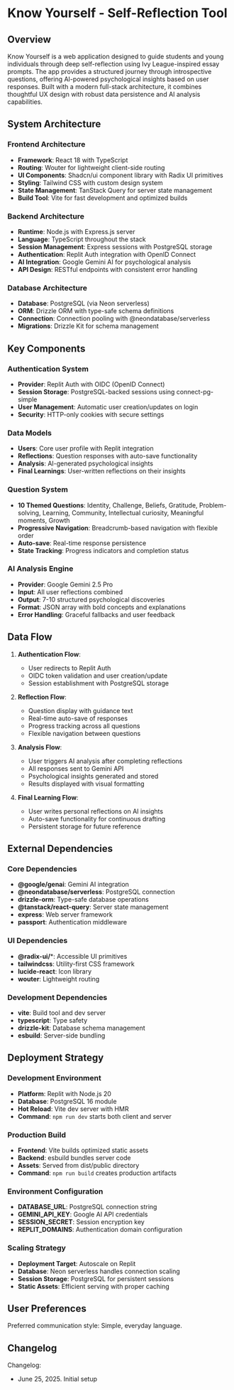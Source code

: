 # Know Yourself - Self-Reflection Tool

## Overview

Know Yourself is a web application designed to guide students and young individuals through deep self-reflection using Ivy League-inspired essay prompts. The app provides a structured journey through introspective questions, offering AI-powered psychological insights based on user responses. Built with a modern full-stack architecture, it combines thoughtful UX design with robust data persistence and AI analysis capabilities.

## System Architecture

### Frontend Architecture
- **Framework**: React 18 with TypeScript
- **Routing**: Wouter for lightweight client-side routing
- **UI Components**: Shadcn/ui component library with Radix UI primitives
- **Styling**: Tailwind CSS with custom design system
- **State Management**: TanStack Query for server state management
- **Build Tool**: Vite for fast development and optimized builds

### Backend Architecture
- **Runtime**: Node.js with Express.js server
- **Language**: TypeScript throughout the stack
- **Session Management**: Express sessions with PostgreSQL storage
- **Authentication**: Replit Auth integration with OpenID Connect
- **AI Integration**: Google Gemini AI for psychological analysis
- **API Design**: RESTful endpoints with consistent error handling

### Database Architecture
- **Database**: PostgreSQL (via Neon serverless)
- **ORM**: Drizzle ORM with type-safe schema definitions
- **Connection**: Connection pooling with @neondatabase/serverless
- **Migrations**: Drizzle Kit for schema management

## Key Components

### Authentication System
- **Provider**: Replit Auth with OIDC (OpenID Connect)
- **Session Storage**: PostgreSQL-backed sessions using connect-pg-simple
- **User Management**: Automatic user creation/updates on login
- **Security**: HTTP-only cookies with secure settings

### Data Models
- **Users**: Core user profile with Replit integration
- **Reflections**: Question responses with auto-save functionality
- **Analysis**: AI-generated psychological insights
- **Final Learnings**: User-written reflections on their insights

### Question System
- **10 Themed Questions**: Identity, Challenge, Beliefs, Gratitude, Problem-solving, Learning, Community, Intellectual curiosity, Meaningful moments, Growth
- **Progressive Navigation**: Breadcrumb-based navigation with flexible order
- **Auto-save**: Real-time response persistence
- **State Tracking**: Progress indicators and completion status

### AI Analysis Engine
- **Provider**: Google Gemini 2.5 Pro
- **Input**: All user reflections combined
- **Output**: 7-10 structured psychological discoveries
- **Format**: JSON array with bold concepts and explanations
- **Error Handling**: Graceful fallbacks and user feedback

## Data Flow

1. **Authentication Flow**:
   - User redirects to Replit Auth
   - OIDC token validation and user creation/update
   - Session establishment with PostgreSQL storage

2. **Reflection Flow**:
   - Question display with guidance text
   - Real-time auto-save of responses
   - Progress tracking across all questions
   - Flexible navigation between questions

3. **Analysis Flow**:
   - User triggers AI analysis after completing reflections
   - All responses sent to Gemini API
   - Psychological insights generated and stored
   - Results displayed with visual formatting

4. **Final Learning Flow**:
   - User writes personal reflections on AI insights
   - Auto-save functionality for continuous drafting
   - Persistent storage for future reference

## External Dependencies

### Core Dependencies
- **@google/genai**: Gemini AI integration
- **@neondatabase/serverless**: PostgreSQL connection
- **drizzle-orm**: Type-safe database operations
- **@tanstack/react-query**: Server state management
- **express**: Web server framework
- **passport**: Authentication middleware

### UI Dependencies
- **@radix-ui/***: Accessible UI primitives
- **tailwindcss**: Utility-first CSS framework
- **lucide-react**: Icon library
- **wouter**: Lightweight routing

### Development Dependencies
- **vite**: Build tool and dev server
- **typescript**: Type safety
- **drizzle-kit**: Database schema management
- **esbuild**: Server-side bundling

## Deployment Strategy

### Development Environment
- **Platform**: Replit with Node.js 20
- **Database**: PostgreSQL 16 module
- **Hot Reload**: Vite dev server with HMR
- **Command**: `npm run dev` starts both client and server

### Production Build
- **Frontend**: Vite builds optimized static assets
- **Backend**: esbuild bundles server code
- **Assets**: Served from dist/public directory
- **Command**: `npm run build` creates production artifacts

### Environment Configuration
- **DATABASE_URL**: PostgreSQL connection string
- **GEMINI_API_KEY**: Google AI API credentials
- **SESSION_SECRET**: Session encryption key
- **REPLIT_DOMAINS**: Authentication domain configuration

### Scaling Strategy
- **Deployment Target**: Autoscale on Replit
- **Database**: Neon serverless handles connection scaling
- **Session Storage**: PostgreSQL for persistent sessions
- **Static Assets**: Efficient serving with proper caching

## User Preferences

Preferred communication style: Simple, everyday language.

## Changelog

Changelog:
- June 25, 2025. Initial setup